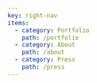 ```yaml
---
key: right-nav
items:
  - category: Portfolio
    path: /portfolio
  - category: About
    path: /about
  - category: Press
    path: /press
---
```

